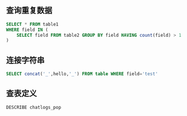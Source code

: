 ## 查询重复数据
```sql
SELECT * FROM table1
WHERE field IN (
    SELECT field FROM table2 GROUP BY field HAVING count(field) > 1
) 
```

## 连接字符串
```sql
SELECT concat('_',hello,'_') FROM table WHERE field='test'
```

## 查表定义
```sql
DESCRIBE chatlogs_pop
``` 
